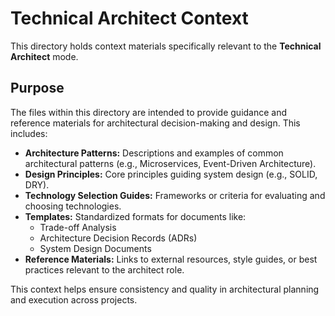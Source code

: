 # Technical Architect Context

This directory holds context materials specifically relevant to the **Technical Architect** mode.

## Purpose

The files within this directory are intended to provide guidance and reference materials for architectural decision-making and design. This includes:

*   **Architecture Patterns:** Descriptions and examples of common architectural patterns (e.g., Microservices, Event-Driven Architecture).
*   **Design Principles:** Core principles guiding system design (e.g., SOLID, DRY).
*   **Technology Selection Guides:** Frameworks or criteria for evaluating and choosing technologies.
*   **Templates:** Standardized formats for documents like:
    *   Trade-off Analysis
    *   Architecture Decision Records (ADRs)
    *   System Design Documents
*   **Reference Materials:** Links to external resources, style guides, or best practices relevant to the architect role.

This context helps ensure consistency and quality in architectural planning and execution across projects.
